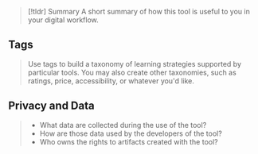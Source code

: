 

> [!tldr] Summary
> A short summary of how this tool is useful to you in your digital workflow.

## Tags

> Use tags to build a taxonomy of learning strategies supported by particular tools. You may also create other taxonomies, such as ratings, price, accessibility, or whatever you'd like.

## Privacy and Data

> - What data are collected during the use of the tool?
> - How are those data used by the developers of the tool?
> - Who owns the rights to artifacts created with the tool?